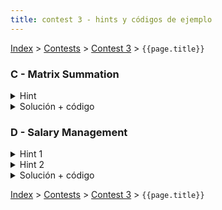```yaml
---
title: contest 3 - hints y códigos de ejemplo
---
```


[Index](../index) > [Contests](../contests) > [Contest 3](../contests#contest-3) > ```{{page.title}}```

### C - Matrix Summation
<details> 
  <summary>Hint</summary>
  Problema hello world de Fenwick Tree 2D
</details>
<details> 
  <summary>Solución + código</summary>
  Simplemente usar Fenwick Tree 2D. <a href="https://github.com/PabloMessina/Competitive-Programming-Material/blob/master/Solved%20problems/SPOJ/MATSUM_MatrixSummation.cpp">Código de ejemplo</a>
</details>

### D - Salary Management
<details> 
  <summary>Hint 1</summary>
  Piensa en alguna forma de aplanar la jerarquía de la empresa
</details>
<details> 
  <summary>Hint 2</summary>
  Con la jerarquía aplanada, los mínimos y sumas que piden se pueden ver como mínimos de rangos y sumas de rangos, ¿alguna estructura de datos que pueda servir para eso?
</details>
<details> 
  <summary>Solución + código</summary>
  Aplanamos la jerarquía usando DFS (depth first search), a cada nodo le asignamos como índice el instante en que es visitado por el DFS, partiendo de la raíz (0). Cuando terminamos de explorar todo el subárbol de un nodo u, vemos el índice del último nodo visitado y así obtenemos el rango L[u] - R[u] del nodo u. Además, los salaries los ordenamos según el órden del dfs (para mantener todo consistente), y finalmente hacemos las operaciones que nos piden usando 2 lazy segment trees, uno para RMQ (range minimun query) y otro para RSQ (range sum query). <a href="https://github.com/PabloMessina/Competitive-Programming-Material/blob/master/Solved%20problems/SPOJ/SALMAN_SalaryManagement.cpp">Código de ejemplo</a>
</details>

<!-- <details> 
  <summary>Hint</summary>   
</details>
<details> 
  <summary>Solución + código</summary>
  <a href="">Código de ejemplo</a>
</details> -->

[Index](../index) > [Contests](../contests) > [Contest 3](../contests#contest-3) > ```{{page.title}}```
